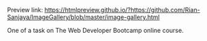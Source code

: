 Preview link:
https://htmlpreview.github.io/?https://github.com/Rian-Sanjaya/ImageGallery/blob/master/image-gallery.html

One of a task on The Web Developer Bootcamp online course.
